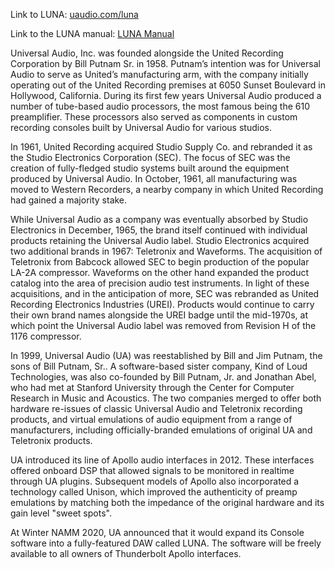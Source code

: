 Link to LUNA: [uaudio.com/luna](https://www.uaudio.com/luna.html)

Link to the LUNA manual: [LUNA Manual](https://help.uaudio.com/hc/en-us/sections/360008484871-LUNA-Application-Manual)

Universal Audio, Inc. was founded alongside the United Recording Corporation by Bill Putnam Sr. in 1958. Putnam’s
intention was for Universal Audio to serve as United’s manufacturing arm, with the company initially operating out of
the United Recording premises at 6050 Sunset Boulevard in Hollywood, California. During its first few years Universal
Audio produced a number of tube-based audio processors, the most famous being the 610 preamplifier. These processors
also served as components in custom recording consoles built by Universal Audio for various studios.

In 1961, United Recording acquired Studio Supply Co. and rebranded it as the Studio Electronics Corporation (SEC). The
focus of SEC was the creation of fully-fledged studio systems built around the equipment produced by Universal Audio. In
October, 1961, all manufacturing was moved to Western Recorders, a nearby company in which United Recording had gained a
majority stake.

While Universal Audio as a company was eventually absorbed by Studio Electronics in December, 1965, the brand itself
continued with individual products retaining the Universal Audio label. Studio Electronics acquired two additional
brands in 1967: Teletronix and Waveforms. The acquisition of Teletronix from Babcock allowed SEC to begin
production of the popular LA-2A compressor. Waveforms on the other hand expanded the product catalog into the area
of precision audio test instruments. In light of these acquisitions, and in the anticipation of more, SEC was
rebranded as United Recording Electronics Industries (UREI). Products would continue to carry their own brand names
alongside the UREI badge until the mid-1970s, at which point the Universal Audio label was removed from Revision H
of the 1176 compressor.

In 1999, Universal Audio (UA) was reestablished by Bill and Jim Putnam, the sons of Bill Putnam, Sr.. A software-based
sister company, Kind of Loud Technologies, was also co-founded by Bill Putnam, Jr. and Jonathan Abel, who had met at
Stanford University through the Center for Computer Research in Music and Acoustics. The two companies merged to offer
both hardware re-issues of classic Universal Audio and Teletronix recording products, and virtual emulations of audio
equipment from a range of manufacturers, including officially-branded emulations of original UA and Teletronix products.

UA introduced its line of Apollo audio interfaces in 2012. These interfaces offered onboard DSP that allowed signals to
be monitored in realtime through UA plugins. Subsequent models of Apollo also incorporated a technology called Unison,
which improved the authenticity of preamp emulations by matching both the impedance of the original hardware and
its gain level "sweet spots".

At Winter NAMM 2020, UA announced that it would expand its Console software into a fully-featured DAW called LUNA. The
software will be freely available to all owners of Thunderbolt Apollo interfaces.